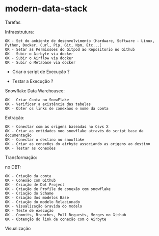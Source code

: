 # modern-data-stack

Tarefas:

Infraestrutura:

    OK - Set do ambiente de desenvolvimento (Hardware, Software - Linux, Python, Docker, Curl, Pip, Git, Npm, Etc...)
    OK - Setar as Permissoes do Gitpod ao Repositorio no Github
    OK - Subir o Airbyte via docker
    OK - Subir o Airflow via docker
    OK - Subir o Metabase via docker

- Criar o script de Execução ?

- Testar a Execução ?
    
Snowflake Data Warehousee:

    OK - Criar Conta no SnowFlake
    OK - Verificar a existência das tabelas
    OK - Obter os links de conexãoo e nome da conta

Extração:

    OK - Conectar com as origens baseadas no Csvs X
    OK - Criar as entidades noo snowflake através do script base da documentação
    OK - Conectar o destino no snowflake
    OK - Criar as conexões do airbyte associando as origens ao destino
    OK - Testar as conexões

Transformação:

no DBT:

    OK - Criação da conta
    OK - Conexão com Github
    OK - Criação de Dbt Project
    OK - Criação de Profile de conexão com snowflake
    OK - Criação do Schame
    OK - Criação dos modelos Base
    OK - Criação do modelo Relacionado
    OK - Visualização Gravida do modelo
    OK - Teste de execução
    OK - Commits, Branches, Pull Requests, Merges no Github
    OK - Obtenção do link de conexão com o Airbyte

Visualização